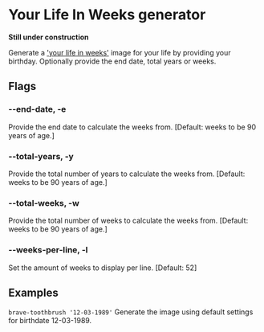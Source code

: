 # Your Life In Weeks generator

**Still under construction**

Generate a ['your life in weeks'](https://waitbutwhy.com/2014/05/life-weeks.html)
image for your life by providing your birthday. Optionally provide the end date,
total years or weeks.

## Flags
### --end-date, -e
Provide the end date to calculate the weeks from. [Default: weeks to be 90 years
of age.]

### --total-years, -y
Provide the total number of years to calculate the weeks from. [Default: weeks
to be 90 years of age.]

### --total-weeks, -w
Provide the total number of weeks to calculate the weeks from. [Default: weeks
to be 90 years of age.]

### --weeks-per-line, -l
Set the amount of weeks to display per line. [Default: 52]


## Examples

`brave-toothbrush '12-03-1989'` 
Generate the image using default settings for birthdate 12-03-1989.
